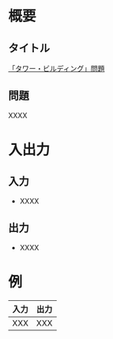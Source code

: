 # 概要
## タイトル
[「タワー・ビルディング」問題](https://codeiq.jp/q/3459)

## 問題
XXXX

# 入出力
## 入力
* XXXX

## 出力
* XXXX

# 例
|入力|出力|
|-|-|
|XXX|XXX|
